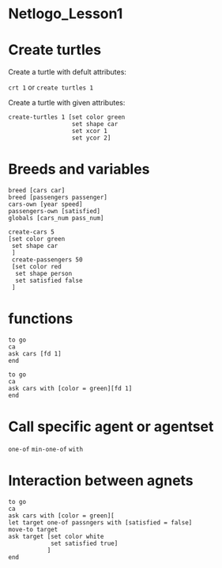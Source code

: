 # Netlogo_Lesson1

# Create turtles

Create a turtle with defult attributes:

```crt 1``` or 
```create turtles 1 ```

Create a turtle with given attributes:

```
create-turtles 1 [set color green
                  set shape car
                  set xcor 1
                  set ycor 2]
```
 
# Breeds and variables

```
breed [cars car]
breed [passengers passenger]
cars-own [year speed]
passengers-own [satisfied]
globals [cars_num pass_num]

create-cars 5
[set color green
 set shape car
 ]
 create-passengers 50
 [set color red
  set shape person
  set satisfied false
 ]
```

# functions

```
to go
ca
ask cars [fd 1] 
end
```

```
to go
ca
ask cars with [color = green][fd 1] 
end
```

# Call specific agent or  agentset

`one-of`
`min-one-of`
`with`

# Interaction between agnets
```
to go
ca
ask cars with [color = green][
let target one-of passngers with [satisfied = false]
move-to target
ask target [set color white 
            set satisfied true]
           ] 
end
```
